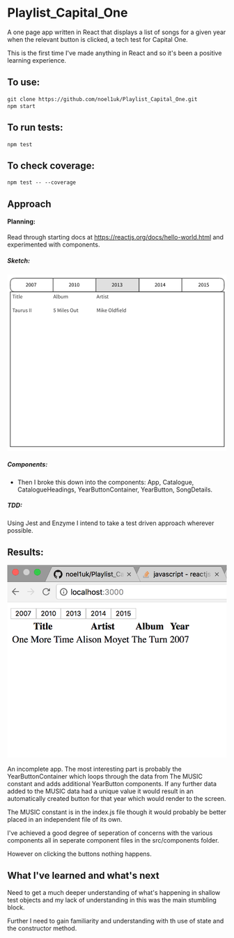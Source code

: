 # Playlist_Capital_One

A one page app written in React that displays a list of songs for a given year when the relevant button is clicked, a tech test for Capital One.

This is the first time I've made anything in React and so it's been a positive learning experience.

## To use:

```
git clone https://github.com/noel1uk/Playlist_Capital_One.git
npm start
```

## To run tests:

```
npm test
```

## To check coverage:

```
npm test -- --coverage
```

## Approach
#### Planning: 
Read through starting docs at https://reactjs.org/docs/hello-world.html and experimented with components.

##### Sketch:

![wireframe of potential site layout](https://raw.githubusercontent.com/noel1uk/Playlist_Capital_One/git-images/public/images/wireframe.png)

##### Components:

* Then I broke this down into the components: App, Catalogue, CatalogueHeadings, YearButtonContainer, YearButton, SongDetails.

##### TDD:

Using Jest and Enzyme I intend to take a test driven approach wherever possible.

## Results:

![wireframe of potential site layout](https://raw.githubusercontent.com/noel1uk/Playlist_Capital_One/master/public/Screen%20Shot%202018-05-03%20at%2013.48.37.png)

An incomplete app. The most interesting part is probably the YearButtonContainer which loops through the data from The MUSIC constant and adds additional YearButton components. If any further data added to the MUSIC data had a unique value it would result in an automatically created button for that year which would render to the screen.

The MUSIC constant is in the index.js file though it would probably be better placed in an independent file of its own.

I've achieved a good degree of seperation of concerns with the various components all in seperate component files in the src/components folder. 

However on clicking the buttons nothing happens.

## What I've learned and what's next

Need to get a much deeper understanding of what's happening in shallow test objects and my lack of understanding in this was the main stumbling block.

Further I need to gain familiarity and understanding with th use of state and the constructor method.


